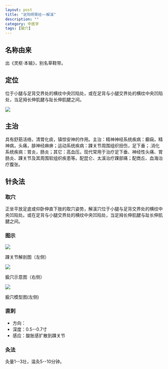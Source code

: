 ```yaml
---
layout: post
title: "足阳明胃经——解溪"
description: ""
category: 中医学
tags: [腧穴]
---
```


## 名称由来

出《灵枢·本输》，别名草鞋带。

## 定位

位于小腿与足背交界处的横纹中央凹陷处，或在足背与小腿交界处的横纹中央凹陷处，当足拇长伸肌腱与趾长伸肌腱之间。


![](images/TCM/channels/ST41-45.png)

## 主治

具有舒筋活络，清胃化痰，镇惊安神的作用。主治：精神神经系统疾病：癫痫，精神病，头痛，腓神经麻痹；运动系统疾病：踝关节周围组织扭伤，足下垂；.消化系统疾病：胃炎，肠炎；其它：高血压。现代常用于治疗足下垂、神经性头痛、胃肠炎、踝关节及其周围软组织疾患等。配昆仑、太溪治疗踝部痛；配商丘、血海治疗腹张。　



## 针灸法

### 取穴

正坐平放足底或仰卧伸直下肢的取穴姿势，解溪穴位于小腿与足背交界处的横纹中央凹陷处。或在足背与小腿交界处的横纹中央凹陷处，当足拇长伸肌腱与趾长伸肌腱之间。

### 图示

![](images/TCM/topography/ankle.png)

踝关节解剖图（左侧）

![](images/TCM/acupoint/ST41_BL60.png)

腧穴示意图（右侧）

![](images/TCM/acupoint/GB40_GB41_K16_BL62_model.jpg)

腧穴模型图(左侧)

### 直刺

- 方向：
- 深度：0.5--0.7寸
- 感应：酸胀感扩散到踝关节



### 灸法

灸量1--3壮，温灸5--10分钟。

